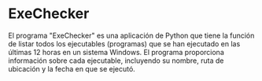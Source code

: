 # ExeChecker
El programa "ExeChecker" es una aplicación de Python que tiene la función de listar todos los ejecutables (programas) que se han ejecutado en las últimas 12 horas en un sistema Windows. El programa proporciona información sobre cada ejecutable, incluyendo su nombre, ruta de ubicación y la fecha en que se ejecutó.
